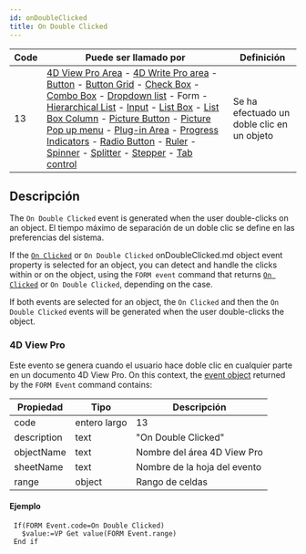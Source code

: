 ```yaml
---
id: onDoubleClicked
title: On Double Clicked
---
```


| Code | Puede ser llamado por                                                                                                                                                                                                                                                                                                                                                                                                                                                                                                                                                                                                                                                                                                                                                                                                                                                                                                                                                                                                                                                                                  | Definición                                 |
| ---- | ------------------------------------------------------------------------------------------------------------------------------------------------------------------------------------------------------------------------------------------------------------------------------------------------------------------------------------------------------------------------------------------------------------------------------------------------------------------------------------------------------------------------------------------------------------------------------------------------------------------------------------------------------------------------------------------------------------------------------------------------------------------------------------------------------------------------------------------------------------------------------------------------------------------------------------------------------------------------------------------------------------------------------------------------------------------------------------------------------ | ------------------------------------------ |
| 13   | [4D View Pro Area](FormObjects/viewProArea_overview.md) - [4D Write Pro area](FormObjects/writeProArea_overview) - [Button](FormObjects/button_overview.md) - [Button Grid](FormObjects/buttonGrid_overview.md) - [Check Box](FormObjects/checkbox_overview.md) - [Combo Box](FormObjects/comboBox_overview.md) - [Dropdown list](FormObjects/dropdownList_Overview.md) - Form - [Hierarchical List](FormObjects/list_overview.md#overview) - [Input](FormObjects/input_overview.md) - [List Box](FormObjects/listbox_overview.md) - [List Box Column](FormObjects/listbox_overview.md#list-box-columns) - [Picture Button](FormObjects/pictureButton_overview.md) - [Picture Pop up menu](FormObjects/picturePopupMenu_overview.md) - [Plug-in Area](FormObjects/pluginArea_overview.md#overview) - [Progress Indicators](FormObjects/progressIndicator.md) - [Radio Button](FormObjects/radio_overview.md) - [Ruler](FormObjects/ruler.md) - [Spinner](FormObjects/spinner.md) - [Splitter](FormObjects/splitters.md) - [Stepper](FormObjects/stepper.md) - [Tab control](FormObjects/tabControl.md) | Se ha efectuado un doble clic en un objeto |

## Descripción

The `On Double Clicked` event is generated when the user double-clicks on an object. El tiempo máximo de separación de un doble clic se define en las preferencias del sistema.

If the [`On Clicked`](onClicked.md) or `On Double Clicked` onDoubleClicked.md object event property is selected for an object, you can detect and handle the clicks within or on the object, using the `FORM event` command that returns [`On Clicked`](onClicked.md) or `On Double Clicked`, depending on the case.

If both events are selected for an object, the `On Clicked` and then the `On Double Clicked` events will be generated when the user double-clicks the object.

### 4D View Pro

Este evento se genera cuando el usuario hace doble clic en cualquier parte en un documento 4D View Pro. On this context, the [event object](overview.md#event-object) returned by the `FORM Event` command contains:

| Propiedad   | Tipo         | Descripción                  |
| ----------- | ------------ | ---------------------------- |
| code        | entero largo | 13                           |
| description | text         | "On Double Clicked"          |
| objectName  | text         | Nombre del área 4D View Pro  |
| sheetName   | text         | Nombre de la hoja del evento |
| range       | object       | Rango de celdas              |

#### Ejemplo

```4d
 If(FORM Event.code=On Double Clicked)
   $value:=VP Get value(FORM Event.range)
 End if
```
